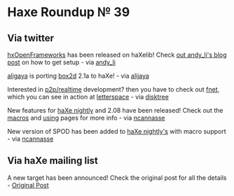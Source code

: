 [_template]: roundup.html
# Haxe Roundup № 39

## Via twitter
[hxOpenFrameworks][link 1] has been released on haXelib! Check [out andy_li's blog post][link 2] on how to get setup - via [andy_li][link 3]

[aligaya][link 4] is porting [box2d][link 5] 2.1a to haXe! - via [alijaya][link 6]

Interested in [p2p/realtime][link 7] development? then you have to check out [fnet][link 8], which you can see in action at [letterspace][link 9] - via [disktree][link 10]

New features for [haXe nightly][link 11] and 2.08 have been released! Check out the [macros][link 12] and [using][link 13] pages for more info - via [ncannasse][link 14]

New version of SPOD has been added to [haXe nightly's][link 15] with macro support - via [ncannasse][link 16]

## Via haXe mailing list
A new target has been announced! Check the original post for all the details - [Original Post][link 17]

[link 1]: http://lib.haxe.org/p/hxOpenFrameworks "hxOpenFrameworks - haXelib"
[link 2]: http://blog.onthewings.net/2011/03/26/hxopenframeworks-is-now-on-haxelib/ "hxOpenFrameworks is now on haXelib! - OnTheWings.net Blog"
[link 3]: http://www.twitter.com/#!/andy_li "@andy_li"
[link 4]: http://www.twitter.com/#!/alijaya "@alijaya"
[link 5]: http://www.box2d.org/ "box2d"
[link 6]: http://www.twitter.com/#!/alijaya "@alijaya"
[link 7]: http://www.flashrealtime.com/ "Flash Real Time"
[link 8]: https://github.com/tong/fnet "fnet - p2p/realtime library - github"
[link 9]: http://games.disktree.net/letterspace/ "letterspace - p2p/realtime demo"
[link 10]: http://www.twitter.com/#!/disktree/ "@disktree"
[link 11]: http://haxe.cmt.tc/ "haXe nightly builds"
[link 12]: http://haxe.org/manual/macros "haXe manual - Macros"
[link 13]: http://haxe.org/manual/using "haXe manual - Using"
[link 14]: http://www.twitter.com/#!/ncannasse "@ncannasse"
[link 15]: http://haxe.cmt.tc/ "haXe nightly builds"
[link 16]: http://www.twitter.com/#!/ncannasse/ "@ncannasse"
[link 17]: http://haxe.1354130.n2.nabble.com/New-haXe-Target-td6231476.html "New haXe Target - haXe Mailing List"

